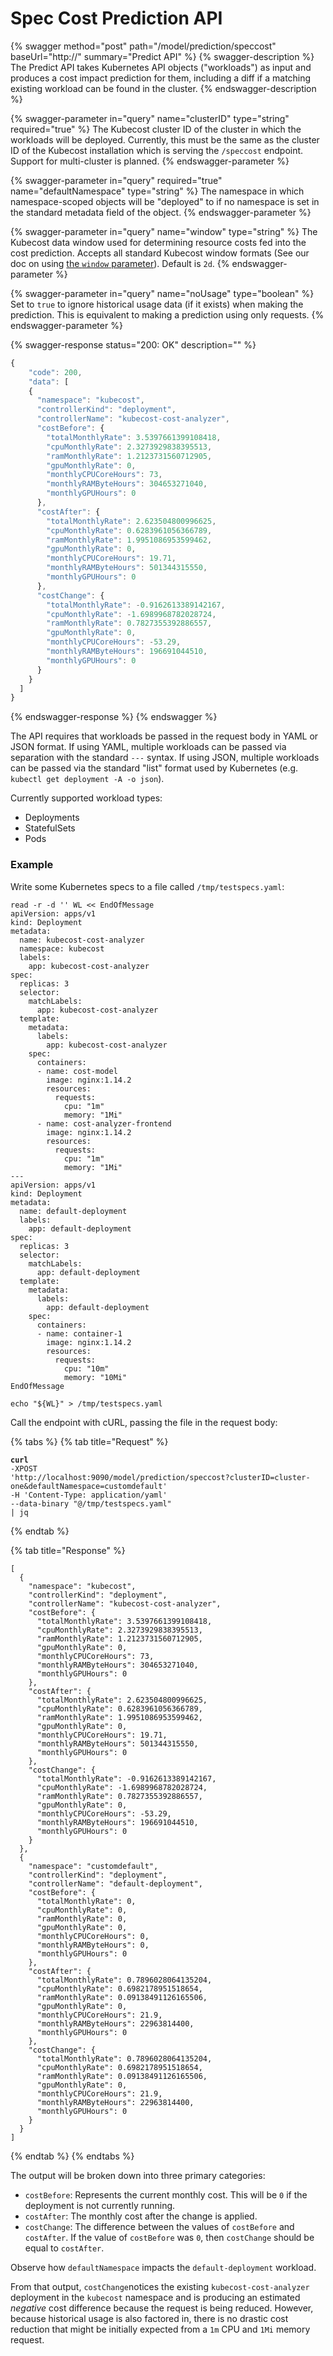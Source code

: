 # Spec Cost Prediction API

{% swagger method="post" path="/model/prediction/speccost" baseUrl="http://<your-kubecost-address>" summary="Predict API" %}
{% swagger-description %}
The Predict API takes Kubernetes API objects ("workloads") as input and produces a cost impact prediction for them, including a diff if a matching existing workload can be found in the cluster.
{% endswagger-description %}

{% swagger-parameter in="query" name="clusterID" type="string" required="true" %}
The Kubecost cluster ID of the cluster in which the workloads will be deployed. Currently, this must be the same as the cluster ID of the Kubecost installation which is serving the `/speccost` endpoint. Support for multi-cluster is planned.
{% endswagger-parameter %}

{% swagger-parameter in="query" required="true" name="defaultNamespace" type="string" %}
The namespace in which namespace-scoped objects will be "deployed" to if no namespace is set in the standard metadata field of the object.
{% endswagger-parameter %}

{% swagger-parameter in="query" name="window" type="string" %}
The Kubecost data window used for determining resource costs fed into the cost prediction. Accepts all standard Kubecost window formats (See our doc on using [the `window` parameter](/apis/monitoring-apis/assets-api.md#using-window-parameter)). Default is `2d`.
{% endswagger-parameter %}

{% swagger-parameter in="query" name="noUsage" type="boolean" %}
Set to `true` to ignore historical usage data (if it exists) when making the prediction. This is equivalent to making a prediction using only requests.
{% endswagger-parameter %}

{% swagger-response status="200: OK" description="" %}
```javascript
{
    "code": 200,
    "data": [
    {
      "namespace": "kubecost",
      "controllerKind": "deployment",
      "controllerName": "kubecost-cost-analyzer",
      "costBefore": {
        "totalMonthlyRate": 3.5397661399108418,
        "cpuMonthlyRate": 2.3273929838395513,
        "ramMonthlyRate": 1.2123731560712905,
        "gpuMonthlyRate": 0,
        "monthlyCPUCoreHours": 73,
        "monthlyRAMByteHours": 304653271040,
        "monthlyGPUHours": 0
      },
      "costAfter": {
        "totalMonthlyRate": 2.623504800996625,
        "cpuMonthlyRate": 0.6283961056366789,
        "ramMonthlyRate": 1.9951086953599462,
        "gpuMonthlyRate": 0,
        "monthlyCPUCoreHours": 19.71,
        "monthlyRAMByteHours": 501344315550,
        "monthlyGPUHours": 0
      },
      "costChange": {
        "totalMonthlyRate": -0.9162613389142167,
        "cpuMonthlyRate": -1.6989968782028724,
        "ramMonthlyRate": 0.7827355392886557,
        "gpuMonthlyRate": 0,
        "monthlyCPUCoreHours": -53.29,
        "monthlyRAMByteHours": 196691044510,
        "monthlyGPUHours": 0
      }
    }
  ]
}
```
{% endswagger-response %}
{% endswagger %}

The API requires that workloads be passed in the request body in YAML or JSON format. If using YAML, multiple workloads can be passed via separation with the standard `---` syntax. If using JSON, multiple workloads can be passed via the standard "list" format used by Kubernetes (e.g. `kubectl get deployment -A -o json`).

Currently supported workload types:

* Deployments
* StatefulSets
* Pods

### Example

Write some Kubernetes specs to a file called `/tmp/testspecs.yaml`:

```
read -r -d '' WL << EndOfMessage
apiVersion: apps/v1
kind: Deployment
metadata:
  name: kubecost-cost-analyzer
  namespace: kubecost
  labels:
    app: kubecost-cost-analyzer
spec:
  replicas: 3
  selector:
    matchLabels:
      app: kubecost-cost-analyzer
  template:
    metadata:
      labels:
        app: kubecost-cost-analyzer
    spec:
      containers:
      - name: cost-model
        image: nginx:1.14.2
        resources:
          requests:
            cpu: "1m"
            memory: "1Mi"
      - name: cost-analyzer-frontend
        image: nginx:1.14.2
        resources:
          requests:
            cpu: "1m"
            memory: "1Mi"
---
apiVersion: apps/v1
kind: Deployment
metadata:
  name: default-deployment
  labels:
    app: default-deployment
spec:
  replicas: 3
  selector:
    matchLabels:
      app: default-deployment
  template:
    metadata:
      labels:
        app: default-deployment
    spec:
      containers:
      - name: container-1
        image: nginx:1.14.2
        resources:
          requests:
            cpu: "10m"
            memory: "10Mi"
EndOfMessage

echo "${WL}" > /tmp/testspecs.yaml
```

Call the endpoint with cURL, passing the file in the request body:

{% tabs %}
{% tab title="Request" %}
<pre data-overflow="wrap"><code><strong>curl
</strong>-XPOST
'http://localhost:9090/model/prediction/speccost?clusterID=cluster-one&#x26;defaultNamespace=customdefault'
-H 'Content-Type: application/yaml'
--data-binary "@/tmp/testspecs.yaml"
| jq
</code></pre>
{% endtab %}

{% tab title="Response" %}
```
[
  {
    "namespace": "kubecost",
    "controllerKind": "deployment",
    "controllerName": "kubecost-cost-analyzer",
    "costBefore": {
      "totalMonthlyRate": 3.5397661399108418,
      "cpuMonthlyRate": 2.3273929838395513,
      "ramMonthlyRate": 1.2123731560712905,
      "gpuMonthlyRate": 0,
      "monthlyCPUCoreHours": 73,
      "monthlyRAMByteHours": 304653271040,
      "monthlyGPUHours": 0
    },
    "costAfter": {
      "totalMonthlyRate": 2.623504800996625,
      "cpuMonthlyRate": 0.6283961056366789,
      "ramMonthlyRate": 1.9951086953599462,
      "gpuMonthlyRate": 0,
      "monthlyCPUCoreHours": 19.71,
      "monthlyRAMByteHours": 501344315550,
      "monthlyGPUHours": 0
    },
    "costChange": {
      "totalMonthlyRate": -0.9162613389142167,
      "cpuMonthlyRate": -1.6989968782028724,
      "ramMonthlyRate": 0.7827355392886557,
      "gpuMonthlyRate": 0,
      "monthlyCPUCoreHours": -53.29,
      "monthlyRAMByteHours": 196691044510,
      "monthlyGPUHours": 0
    }
  },
  {
    "namespace": "customdefault",
    "controllerKind": "deployment",
    "controllerName": "default-deployment",
    "costBefore": {
      "totalMonthlyRate": 0,
      "cpuMonthlyRate": 0,
      "ramMonthlyRate": 0,
      "gpuMonthlyRate": 0,
      "monthlyCPUCoreHours": 0,
      "monthlyRAMByteHours": 0,
      "monthlyGPUHours": 0
    },
    "costAfter": {
      "totalMonthlyRate": 0.7896028064135204,
      "cpuMonthlyRate": 0.6982178951518654,
      "ramMonthlyRate": 0.09138491126165506,
      "gpuMonthlyRate": 0,
      "monthlyCPUCoreHours": 21.9,
      "monthlyRAMByteHours": 22963814400,
      "monthlyGPUHours": 0
    },
    "costChange": {
      "totalMonthlyRate": 0.7896028064135204,
      "cpuMonthlyRate": 0.6982178951518654,
      "ramMonthlyRate": 0.09138491126165506,
      "gpuMonthlyRate": 0,
      "monthlyCPUCoreHours": 21.9,
      "monthlyRAMByteHours": 22963814400,
      "monthlyGPUHours": 0
    }
  }
]
```
{% endtab %}
{% endtabs %}

The output will be broken down into three primary categories:

* `costBefore`: Represents the current monthly cost. This will be `0` if the deployment is not currently running.
* `costAfter`: The monthly cost after the change is applied.
* `costChange`: The difference between the values of `costBefore` and `costAfter`. If the value of `costBefore` was `0`, then `costChange` should be equal to `costAfter`.

Observe how `defaultNamespace` impacts the `default-deployment` workload.

From that output, `costChange`notices the existing `kubecost-cost-analyzer` deployment in the `kubecost` namespace and is producing an estimated _negative_ cost difference because the request is being reduced. However, because historical usage is also factored in, there is no drastic cost reduction that might be initially expected from a `1m` CPU and `1Mi` memory request.
